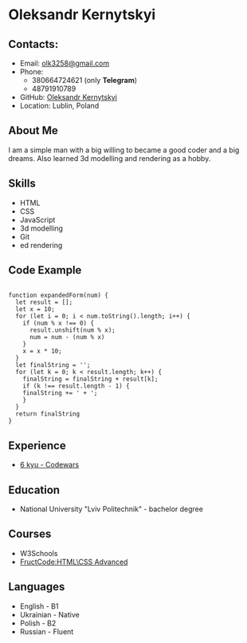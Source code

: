 # Oleksandr Kernytskyi

## Contacts:
* Email: olk3258@gmail.com
* Phone:
  + 380664724621 (only **Telegram**)
  + 48791910789
* GitHub: [Oleksandr Kernytskyi](https://github.com/olekernytskyi)
* Location: Lublin, Poland
## About Me
I am a simple man with a big willing to became a good coder and a big dreams. Also learned 3d modelling and rendering as a hobby.

## Skills
* HTML
* CSS
* JavaScript
* 3d modelling
* Git
* ed rendering

## Code Example

```

function expandedForm(num) {
  let result = [];
  let x = 10;
  for (let i = 0; i < num.toString().length; i++) {
    if (num % x !== 0) {
      result.unshift(num % x);
      num = num - (num % x)
    } 
    x = x * 10;
  }
  let finalString = '';
  for (let k = 0; k < result.length; k++) {
  	finalString = finalString + result[k];
    if (k !== result.length - 1) {
    finalString += ' + ';
    }
  }
  return finalString
}

```
## Experience
* [6 kyu - Codewars](https://www.codewars.com/users/olekernytskyi/completed_solutions)

## Education
* National University "Lviv Politechnik" - bachelor degree

## Courses
* W3Schools
* [FructCode:HTML\CSS Advanced](https://fructcode.com/ru/certificates/058e495aa6c2f3aeb49e7b7faa112e4e/ru/)

## Languages
* English - B1
* Ukrainian - Native
* Polish - B2
* Russian - Fluent
